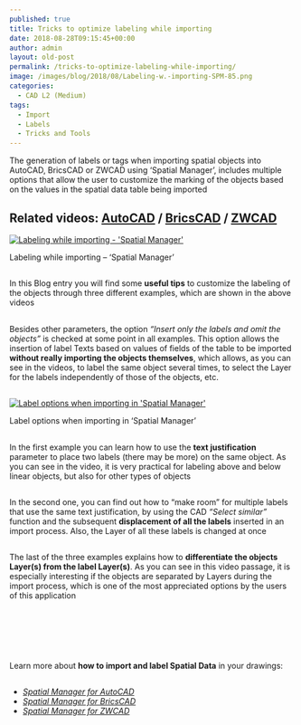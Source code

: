```yaml
---
published: true
title: Tricks to optimize labeling while importing
date: 2018-08-28T09:15:45+00:00
author: admin
layout: old-post
permalink: /tricks-to-optimize-labeling-while-importing/
image: /images/blog/2018/08/Labeling-w.-importing-SPM-85.png
categories:
  - CAD L2 (Medium)
tags:
  - Import
  - Labels
  - Tricks and Tools
---
```

<p>
  The generation of labels or tags when importing spatial objects into AutoCAD, BricsCAD or ZWCAD using &#8216;Spatial Manager&#8217;, includes multiple options that allow the user to customize the marking of the objects based on the values in the spatial data table being imported
</p>

<p>
  <!--more-->
</p>

<h2>
  Related videos: <a href="https://youtu.be/95kGhT6pCiI?rel=0" target="_blank" rel="nofollow"><span><span>AutoCAD</span></span></a> / <a href="https://youtu.be/AASqqXk3UrQ?rel=0" target="_blank" rel="nofollow"><span><span>BricsCAD</span></span></a> / <a href="https://youtu.be/Qh--5ZbT5T0?rel=0" target="_blank" rel="nofollow"><span><span>ZWCAD</span></span></a>
</h2>

<div>
  <a href="/images/blog/2018/08/Map-labels-SPM.png" target="_blank" rel="nofollow"><img src="/images/blog/2018/08/Map-labels-SPM-1024x847.png" alt="Labeling while importing - 'Spatial Manager'" width="625" height="517" srcset="/images/blog/2018/08/Map-labels-SPM-1024x847.png 1024w, /images/blog/2018/08/Map-labels-SPM-300x248.png 300w, /images/blog/2018/08/Map-labels-SPM-768x635.png 768w, /images/blog/2018/08/Map-labels-SPM-624x516.png 624w, /images/blog/2018/08/Map-labels-SPM.png 1138w" sizes="(max-width: 625px) 100vw, 625px" /></a>
  
  <p>
    Labeling while importing &#8211; &#8216;Spatial Manager&#8217;
  </p>
</div>

<h2>
</h2>

<h2>
</h2>

<p>
  In this Blog entry you will find some <strong>useful tips</strong> to customize the labeling of the objects through three different examples, which are shown in the above videos
</p>

<h2>
</h2>

<p>
  Besides other parameters, the option <em>&#8220;Insert only the labels and omit the objects&#8221;</em> is checked at some point in all examples. This option allows the insertion of label Texts based on values of fields of the table to be imported <strong>without really importing the objects themselves</strong>, which allows, as you can see in the videos, to label the same object several times, to select the Layer for the labels independently of those of the objects, etc.
</p>

<h2>
</h2>

<div>
  <a href="/images/blog/2018/08/Label-options-SPM.png" target="_blank" rel="nofollow"><img src="/images/blog/2018/08/Label-options-SPM.png" alt="Label options when importing in 'Spatial Manager'" width="356" height="263" srcset="/images/blog/2018/08/Label-options-SPM.png 356w, /images/blog/2018/08/Label-options-SPM-300x222.png 300w" sizes="(max-width: 356px) 100vw, 356px" /></a>
  
  <p>
    Label options when importing in &#8216;Spatial Manager&#8217;
  </p>
</div>

<h2>
</h2>

<p>
  In the first example you can learn how to use the <strong>text justification</strong> parameter to place two labels (there may be more) on the same object. As you can see in the video, it is very practical for labeling above and below linear objects, but also for other types of objects
</p>

<h2>
</h2>

<p>
  In the second one, you can find out how to &#8220;make room&#8221; for multiple labels that use the same text justification, by using the CAD <em>&#8220;Select similar&#8221;</em> function and the subsequent <strong>displacement of all the labels</strong> inserted in an import process. Also, the Layer of all these labels is changed at once
</p>

<h2>
</h2>

<p>
  The last of the three examples explains how to <strong>differentiate the objects Layer(s) from the label Layer(s)</strong>. As you can see in this video passage, it is especially interesting if the objects are separated by Layers during the import process, which is one of the most appreciated options by the users of this application
</p>

<h2>
</h2>

<h2>
</h2>

&nbsp;

<h2></h2>
&nbsp;

<p>
  Learn more about <b>how to import and label Spatial Data</b> in your drawings:
</p>

<h2>
</h2>

<ul>
  <li>
    <em><span><a href="http://wiki.spatialmanager.com/index.php/Spatial_Manager™_for_AutoCAD_-_FAQs:_Import" target="_blank" rel="nofollow">Spatial Manager for AutoCAD</a></span></em>
  </li>
  <li>
    <em><span><a href="http://wiki.spatialmanager.com/index.php/Spatial_Manager™_for_BricsCAD_-_FAQs:_Import" target="_blank" rel="nofollow">Spatial Manager for BricsCAD</a></span></em>
  </li>
  <li>
    <em><span><a href="http://wiki.spatialmanager.com/index.php/Spatial_Manager™_for_ZWCAD_-_FAQs:_Import" target="_blank" rel="nofollow">Spatial Manager for ZWCAD</a></span></em>
  </li>
</ul>